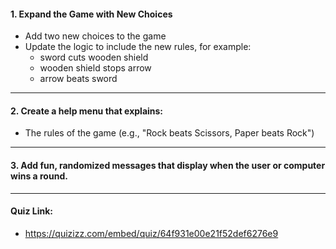 #### 1. Expand the Game with New Choices
- Add two new choices to the game
- Update the logic to include the new rules, for example:
  - sword cuts wooden shield
  - wooden shield stops arrow
  - arrow beats sword

---

#### 2. Create a help menu that explains:
- The rules of the game (e.g., "Rock beats Scissors, Paper beats Rock")

---

#### 3. Add fun, randomized messages that display when the user or computer wins a round.

---

#### Quiz Link:
- https://quizizz.com/embed/quiz/64f931e00e21f52def6276e9
